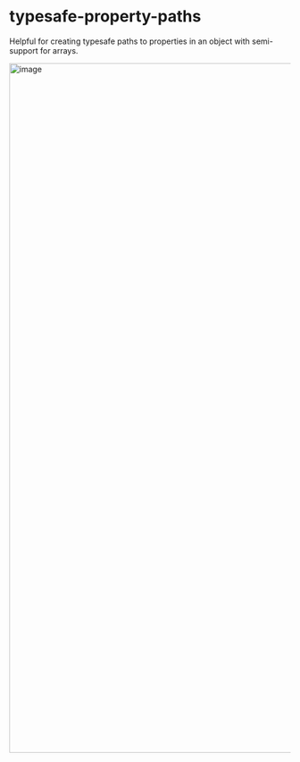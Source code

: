 # typesafe-property-paths

Helpful for creating typesafe paths to properties in an object with semi-support for arrays.

<img width="1235" alt="image" src="https://user-images.githubusercontent.com/14110063/182397130-516bb90c-8ea0-40af-831b-61300b22af71.png">
